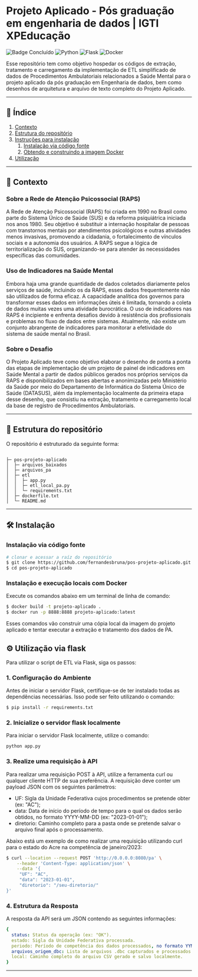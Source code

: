 # Projeto Aplicado - Pós graduação em engenharia de dados | IGTI XPEducação

![Badge Concluído](https://img.shields.io/badge/status-concluido-green)
![Python](https://img.shields.io/badge/python-3670A0?style=for-the-badge&logo=python&logoColor=ffdd54)
![Flask](https://img.shields.io/badge/flask-%23000.svg?style=for-the-badge&logo=flask&logoColor=white)
![Docker](https://img.shields.io/badge/docker-%230db7ed.svg?style=for-the-badge&logo=docker&logoColor=white)


Esse repositório tem como objetivo hospedar os códigos de extração, tratamento e carregamento da implementação de ETL simplificado de dados de Procedimentos Ambulatoriais relacionados a Saúde Mental para o projeto aplicado da pós graduação em Engenharia de dados, bem como desenhos de arquitetura e arquivo de texto completo do Projeto Aplicado.

*******
## :mag_right: Índice
1. [Contexto](#contexto)
2. [Estrutura do repositório](#estrutura)
4. [Instruções para instalação](#instalacao)
    1. [Instalação via código fonte](#local)
    2. [Obtendo e construindo a imagem Docker](#docker)
5. [Utilização](#utilizacao)
*******

<div id='contexto'/>  

## :rocket: Contexto

### Sobre a Rede de Atenção Psicossocial (RAPS)
A Rede de Atenção Psicossocial (RAPS) foi criada em 1990 no Brasil como parte do Sistema Único de Saúde (SUS) e da reforma psiquiátrica iniciada nos anos 1980. Seu objetivo é substituir a internação hospitalar de pessoas com transtornos mentais por atendimentos psicológicos e outras atividades menos invasivas, promovendo a cidadania, o fortalecimento de vínculos sociais e a autonomia dos usuários. A RAPS segue a lógica de territorialização do SUS, organizando-se para atender às necessidades específicas das comunidades.

### Uso de Indicadores na Saúde Mental
Embora haja uma grande quantidade de dados coletados diariamente pelos serviços de saúde, incluindo os da RAPS, esses dados frequentemente não são utilizados de forma eficaz. A capacidade analítica dos governos para transformar esses dados em informações úteis é limitada, tornando a coleta de dados muitas vezes uma atividade burocrática. O uso de indicadores nas RAPS é incipiente e enfrenta desafios devido à resistência dos profissionais e problemas no fluxo de dados entre sistemas. Atualmente, não existe um conjunto abrangente de indicadores para monitorar a efetividade do sistema de saúde mental no Brasil.

### Sobre o Desafio
O Projeto Aplicado teve como objetivo elaborar o desenho de ponta a ponta das etapas de implementação de um projeto de painel de indicadores em Saúde Mental a partir de dados públicos gerados nos próprios serviços da RAPS e disponibilizados em bases abertas e anonimizadas pelo Ministério da Saúde por meio do Departamento de Informática do Sistema Único de Saúde (DATASUS), além da implementação localmente da primeira etapa desse desenho, que consistiu na extração, tratamento e carregamento local da base de registro de Procedimentos Ambulatoriais.

*******

<div id='estrutura'/>  
 
## :milky_way: Estrutura do repositório

O repositório é estruturado da seguinte forma:

```plain

├─ pos-projeto-aplicado
│  ├─ arquivos_baixados
│  ├─ arquivos_pa
│  ├─ etl
│  │  ├─ app.py
│  │  ├─ etl_local_pa.py
│  │  └─ requirements.txt
│  ├─ dockerfile.txt
│  └─ README.md
```

*******

<div id='instalacao'/> 

## 🛠️ Instalação

<div id='local'/> 
  
### Instalação via código fonte 

```sh
# clonar e acessar a raíz do repositório
$ git clone https://github.com/fernandesbruna/pos-projeto-aplicado.git
$ cd pos-projeto-aplicado

```

<div id='docker'/> 
  
### Instalação e execução locais com Docker

Execute os comandos abaixo em um terminal de linha de comando:

```sh
$ docker build -t projeto-aplicado .
$ docker run -p 8888:8888 projeto-aplicado:latest
```

Esses comandos vão construir uma cópia local da imagem do projeto aplicado e tentar executar a extração e tratamento dos dados de PA.

<div id='utilizacao'/> 

## :gear: Utilização via flask

Para utilizar o script de ETL via Flask, siga os passos:

### 1. Configuração do Ambiente
Antes de iniciar o servidor Flask, certifique-se de ter instalado todas as dependências necessárias. Isso pode ser feito utilizando o comando:
```bash
$ pip install -r requirements.txt
```

### 2. Inicialize o servidor flask localmente
Para iniciar o servidor Flask localmente, utilize o comando:
```sh
python app.py
```

### 3. Realize uma requisição à API
Para realizar uma requisição POST à API, utilize a ferramenta curl ou qualquer cliente HTTP de sua preferência. 
A requisição deve conter um payload JSON com os seguintes parâmetros:
- UF: Sigla da Unidade Federativa cujos procedimentos se pretende obter (ex: "AC");
- data: Data de início do período de tempo para o qual os dados serão obtidos, no formato YYYY-MM-DD (ex: "2023-01-01");
- diretorio: Caminho completo para a pasta onde se pretende salvar o arquivo final após o processamento.

Abaixo está um exemplo de como realizar uma requisição utilizando curl para o estado do Acre na competência de janeiro/2023:
```sh
$ curl --location --request POST 'http://0.0.0.0:8080/pa' \
    --header 'Content-Type: application/json' \
    --data '{
     "UF": "AC",
     "data": "2023-01-01",
     "diretorio": "/seu-diretorio/"
}'
```
### 4. Estrutura da Resposta
A resposta da API será um JSON contendo as seguintes informações:
```yaml
{
  status: Status da operação (ex: "OK").
  estado: Sigla da Unidade Federativa processada.
  periodo: Período de competência dos dados processados, no formato YYMM (ex: "2301").
  arquivos_origem_dbc: Lista de arquivos .dbc capturados e processados.
  local: Caminho completo do arquivo CSV gerado e salvo localmente.
}
```


*******
